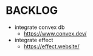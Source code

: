 # BACKLOG

- integrate convex db
  * https://www.convex.dev/
- integrate effect
  * https://effect.website/
